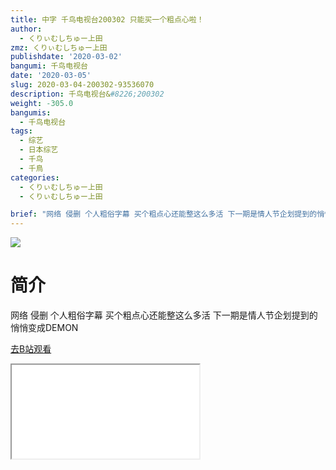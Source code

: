```yaml
---
title: 中字 千鸟电视台200302 只能买一个粗点心啦！
author:
  - くりぃむしちゅー上田
zmz: くりぃむしちゅー上田
publishdate: '2020-03-02'
bangumi: 千鸟电视台
date: '2020-03-05'
slug: 2020-03-04-200302-93536070
description: 千鸟电视台&#8226;200302
weight: -305.0
bangumis:
  - 千鸟电视台
tags:
  - 综艺
  - 日本综艺
  - 千鸟
  - 千鳥
categories:
  - くりぃむしちゅー上田
  - くりぃむしちゅー上田

brief: "网络 侵删 个人粗俗字幕 买个粗点心还能整这么多活 下一期是情人节企划提到的悄悄变成DEMON"
---
```

![](https://raw.githubusercontent.com/tcgriffith/owaraisite/master/static/tmpimg/0c6e68c924fcd82687844ba8548f8a6e4c7b9454.jpg.480.jpg)
# 简介  
网络
侵删 个人粗俗字幕
买个粗点心还能整这么多活
下一期是情人节企划提到的悄悄变成DEMON  

[去B站观看](https://www.bilibili.com/video/av93536070/)
<div class ="resp-container"><iframe class="testiframe" src="//player.bilibili.com/player.html?aid=93536070"", scrolling="no", allowfullscreen="true" > </iframe></div> 
